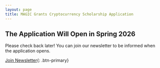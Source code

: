 ```yaml
---
layout: page
title: MAGIC Grants Cryptocurrency Scholarship Application
---
```



## The Application Will Open in Spring 2026

Please check back later! You can join our newsletter to be informed when the application opens.

[Join Newsletter]([/scholarships/scholarship-application](https://listmonk.magicgrants.org/subscription/form)){: .btn-primary}

<!--
## The 2025-2026 Application Is Now Open

MAGIC Grants offers undergraduate scholarships to students who are interested in cryptocurrencies. This year, three (3) recipients will each receive $2,000 paid directly to the educational institution.

We welcome worldwide applicants, not just US students!

**Applications are due 14 July 2025.** Recipients will be announced in late July.

Click on the link below to view the full scholarship instructions. If you need assistance, please contact [applications@magicgrants.org](mailto:applications@magicgrants.org).

[Apply on Google Forms](https://docs.google.com/forms/d/e/1FAIpQLSdbcJkrWaOAWg1geKGdnn_2cim3FIVDTwkdercvme_8mcfFaw/viewform?usp=header){: .btn-primary}

Don't have a Google account? [See the instructions here](/scholarships/scholarship-application/2025-Scholarship-Application.pdf). You can submit the relevant information by email to [applications@magicgrants.org](mailto:applications@magicgrants.org), or contact us for other submission options.

Good luck, and thanks for applying!
-->
